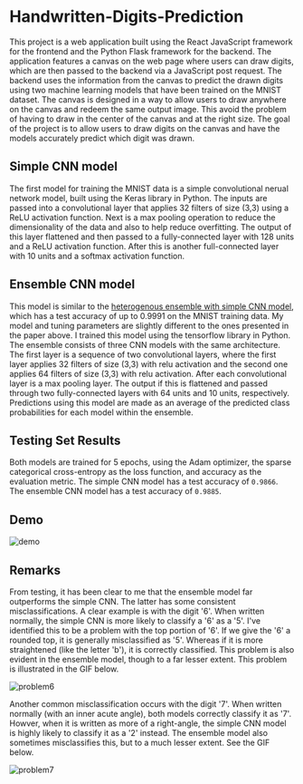 # Handwritten-Digits-Prediction

This project is a web application built using the React JavaScript framework for the frontend and the Python Flask framework for the backend. The application features a canvas on the web page where users can draw digits, which are then passed to the backend via a JavaScript post request. The backend uses the information from the canvas to predict the drawn digits using two machine learning models that have been trained on the MNIST dataset. The canvas is designed in a way to allow users to draw anywhere on the canvas and redeem the same output image. This avoid the problem of having to draw in the center of the canvas and at the right size. The goal of the project is to allow users to draw digits on the canvas and have the models accurately predict which digit was drawn.

## Simple CNN model

The first model for training the MNIST data is a simple convolutional nerual network model, built using the Keras library in Python. The inputs are passed into a convolutional layer that applies 32 filters of size (3,3) using a ReLU activation function. Next is a max pooling operation to reduce the dimensionality of the data and also to help reduce overfitting. The output of this layer flattened and then passed to a fully-connected layer with 128 units and a ReLU activation function. After this is another full-connected layer with 10 units and a softmax activation function.

## Ensemble CNN model

This model is similar to the [heterogenous ensemble with simple CNN model](https://arxiv.org/abs/2008.10400v2), which has a test accuracy of up to 0.9991 on the MNIST training data. My model and tuning parameters are slightly different to the ones presented in the paper above. I trained this model using the tensorflow library in Python. The ensemble consists of three CNN models with the same architecture. The first layer is a sequence of two convolutional layers, where the first layer applies 32 filters of size (3,3) with relu activation and the second one applies 64 filters of size (3,3) with relu activation. After each convolutional layer is a max pooling layer. The output if this is flattened and passed through two fully-connected layers with 64 units and 10 units, respectively. Predictions using this model are made as an average of the predicted class probabilities for each model within the ensemble.

## Testing Set Results

Both models are trained for 5 epochs, using the Adam optimizer, the sparse categorical cross-entropy as the loss function, and accuracy as the evaluation metric. The simple CNN model has a test accuracy of `0.9866`. The ensemble CNN model has a test accuracy of `0.9885`.

## Demo

![demo](https://user-images.githubusercontent.com/96806035/211511206-d1c25565-b45a-44d6-bb1b-c56615767087.gif)

## Remarks

From testing, it has been clear to me that the ensemble model far outperforms the simple CNN. The latter has some consistent misclassifications. A clear example is with the digit '6'. When written normally, the simple CNN is more likely to classify a '6' as a '5'. I've identified this to be a problem with the top portion of '6'. If we give the '6' a rounded top, it is generally misclassified as '5'. Whereas if it is more straightened (like the letter 'b'), it is correctly classified. This problem is also evident in the ensemble model, though to a far lesser extent. This problem is illustrated in the GIF below.

![problem6](https://user-images.githubusercontent.com/96806035/211514309-6ca6172a-92f5-45d0-8945-690100c9c476.gif)

Another common misclassification occurs with the digit '7'. When written normally (with an inner acute angle), both models correctly classify it as '7'. Howver, when it is written as more of a right-angle, the simple CNN model is highly likely to classify it as a '2' instead. The ensemble model also sometimes misclassifies this, but to a much lesser extent. See the GIF below.

![problem7](https://user-images.githubusercontent.com/96806035/211517485-31654adc-b4e8-4b92-b608-ad7dfb648189.gif)






